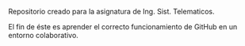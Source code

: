 Repositorio creado para la asignatura de Ing. Sist. Telematicos.

El fin de éste es aprender el correcto funcionamiento de GitHub en un entorno colaborativo.
